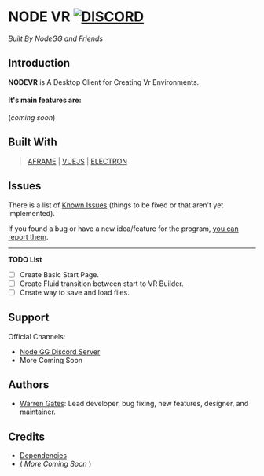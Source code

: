 # NODE VR [![DISCORD](https://camo.githubusercontent.com/f38022da52f171a5f26a4c03bc31b4a7112bf09e/68747470733a2f2f696d672e736869656c64732e696f2f62616467652f636861742d646973636f72642d3732383964612e737667)](https://discord.gg/ZgDHrQa)

*Built By NodeGG  and Friends*

## Introduction
**NODEVR** is A Desktop Client for Creating Vr Environments. 

#### It's main features are:

(*coming soon*)


## Built With
> [AFRAME](https://aframe.io/) | [VUEJS](https://vuejs.org/) | [ELECTRON](https://electronjs.org/)


## Issues
There is a list of [Known Issues](https://github.com/NodeGG/NODEVR/issues) (things to be fixed or that aren't yet implemented).

If you found a bug or have a new idea/feature for the program, [you can report them](https://github.com/NodeGG/NODEVR/issues/new).
___
**TODO List**

- [ ] Create Basic Start Page.
- [ ] Create Fluid transition between start to VR Builder.
- [ ] Create way to save and load files.

## Support
Official Channels:
- [Node GG Discord Server](https://discord.gg/ZgDHrQa)
- More Coming Soon

## Authors
- [Warren Gates](https://github.com/Moikapy): Lead developer, bug fixing, new features, designer, and maintainer.

## Credits
- [Dependencies](https://github.com/NodeGG/NODEVR/network/dependencies)
- ( *More Coming Soon* )